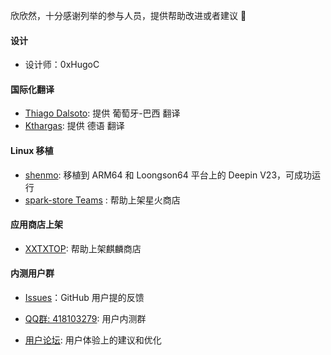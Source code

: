 欣欣然，十分感谢列举的参与人员，提供帮助改进或者建议 🙇‍



#### 设计

- 设计师：0xHugoC



#### 国际化翻译

- [Thiago Dalsoto](https://github.com/thiagodalsoto): 提供 葡萄牙-巴西 翻译
- [Kthargas](https://github.com/Kthargas): 提供 德语 翻译



#### Linux 移植

- [shenmo](https://github.com/shenmo7192): 移植到 ARM64 和 Loongson64 平台上的 Deepin V23，可成功运行
- [spark-store Teams](https://gitee.com/spark-store-project/spark-store) : 帮助上架星火商店



#### 应用商店上架

- [XXTXTOP](http://www.xiongshijie.top/): 帮助上架麒麟商店



#### 内测用户群

- [Issues](https://github.com/XMuli/SunnyCapturer/issues)：GitHub 用户提的反馈

- [QQ群: 418103279](https://qm.qq.com/cgi-bin/qm/qr?authKey=5pYNrJL7%2F8biKzT5LMj8dbjkpPvUvdLVbAOcNTydiqTDNc49yg0wtVcub8Cu3Pqa&k=OluWZhjVMhwP-6RO9Y7FFkJcXGiS4CVk&noverify=0): 用户内测群

- [用户论坛](https://txc.qq.com/products/649489/): 用户体验上的建议和优化

  

